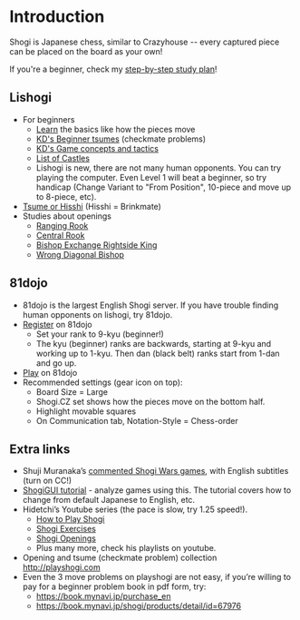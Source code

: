 # Introduction
Shogi is Japanese chess, similar to Crazyhouse -- every captured piece can be placed on the board as your own!

If you're a beginner, check my [step-by-step study plan](study_plan)!

## Lishogi
* For beginners
    * [Learn](https://lishogi.org/learn) the basics like how the pieces move
    * [KD's Beginner tsumes](https://lishogi.org/study/4XssSDlR) (checkmate problems)
    * [KD's Game concepts and tactics](https://lishogi.org/study/cgqKMj1v)
    * [List of Castles](https://lishogi.org/study/O591ZfdK)
    * Lishogi is new, there are not many human opponents. You can try playing the computer. Even Level 1 will beat a beginner, so try handicap (Change Variant to "From Position", 10-piece and move up to 8-piece, etc).
* [Tsume or Hisshi](https://lishogi.org/study/AauH6dBj) (Hisshi = Brinkmate)
* Studies about openings
    * [Ranging Rook](https://lishogi.org/study/eo0pa339)
    * [Central Rook](https://lishogi.org/study/8L2ZWmEy)
    * [Bishop Exchange Rightside King](https://lishogi.org/study/1aG4uoEP)
    * [Wrong Diagonal Bishop](https://lishogi.org/study/A7danIVZ)


## 81dojo
* 81dojo is the largest English Shogi server. If you have trouble finding human opponents on lishogi, try 81dojo.
* [Register](https://system.81dojo.com/en/players/sign_up) on 81dojo
  * Set your rank to 9-kyu (beginner!)
  * The kyu (beginner) ranks are backwards, starting at 9-kyu and working up to 1-kyu. Then dan (black belt) ranks start from 1-dan and go up.
* [Play](http://81dojo.com/client/?locale=en) on 81dojo
* Recommended settings (gear icon on top):
  * Board Size = Large
  * Shogi.CZ set shows how the pieces move on the bottom half.
  * Highlight movable squares
  * On Communication tab, Notation-Style = Chess-order

## Extra links
* Shuji Muranaka’s [commented Shogi Wars games](https://www.youtube.com/playlist?list=PLi002ZNuMn65AZlsQJNnl4MVm_gjh4DV_), with English subtitles (turn on CC!)
* [ShogiGUI tutorial](https://docs.google.com/document/d/19f7z830jw5THh6eDL0eVJO7MxuEqr0IBqIDZ2wCKZKA/edit) - analyze games using this. The tutorial covers how to change from default Japanese to English, etc.
* Hidetchi’s Youtube series (the pace is slow, try 1.25 speed!).
  * [How to Play Shogi](https://www.youtube.com/playlist?list=PL587865CAE59EB84A)
  * [Shogi Exercises](https://www.youtube.com/playlist?list=PL21FDA461581A65D6)
  * [Shogi Openings](https://www.youtube.com/playlist?list=PL5CD9EDBA4FC444A8)
  * Plus many more, check his playlists on youtube.
* Opening and tsume (checkmate problem) collection http://playshogi.com
* Even the 3 move problems on playshogi are not easy, if you’re willing to pay for a beginner problem book in pdf form, try:
  * https://book.mynavi.jp/purchase_en
  * https://book.mynavi.jp/shogi/products/detail/id=67976
